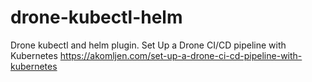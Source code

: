 # drone-kubectl-helm
Drone kubectl and helm plugin.
Set Up a Drone CI/CD pipeline with Kubernetes https://akomljen.com/set-up-a-drone-ci-cd-pipeline-with-kubernetes
